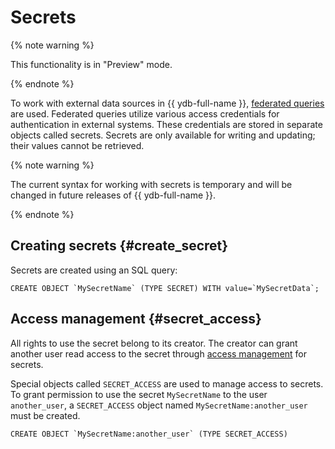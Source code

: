 # Secrets

{% note warning %}

This functionality is in "Preview" mode.

{% endnote %}

To work with external data sources in {{ ydb-full-name }}, [federated queries](../federated_query/index.md) are used. Federated queries utilize various access credentials for authentication in external systems. These credentials are stored in separate objects called secrets. Secrets are only available for writing and updating; their values cannot be retrieved.

{% note warning %}

The current syntax for working with secrets is temporary and will be changed in future releases of {{ ydb-full-name }}.

{% endnote %}

## Creating secrets {#create_secret}

Secrets are created using an SQL query:

```yql
CREATE OBJECT `MySecretName` (TYPE SECRET) WITH value=`MySecretData`;
```

## Access management {#secret_access}

All rights to use the secret belong to its creator. The creator can grant another user read access to the secret through [access management](#secret_access) for secrets.

Special objects called `SECRET_ACCESS` are used to manage access to secrets. To grant permission to use the secret `MySecretName` to the user `another_user`, a `SECRET_ACCESS` object named `MySecretName:another_user` must be created.

```yql
CREATE OBJECT `MySecretName:another_user` (TYPE SECRET_ACCESS)
```
